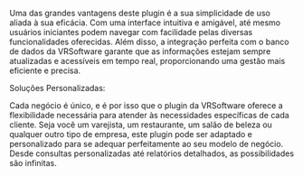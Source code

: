 Uma das grandes vantagens deste plugin é a sua simplicidade de uso aliada à sua eficácia. Com uma interface intuitiva e amigável, até mesmo usuários iniciantes podem navegar com facilidade pelas diversas funcionalidades oferecidas. Além disso, a integração perfeita com o banco de dados da VRSoftware garante que as informações estejam sempre atualizadas e acessíveis em tempo real, proporcionando uma gestão mais eficiente e precisa.

Soluções Personalizadas:

Cada negócio é único, e é por isso que o plugin da VRSoftware oferece a flexibilidade necessária para atender às necessidades específicas de cada cliente. Seja você um varejista, um restaurante, um salão de beleza ou qualquer outro tipo de empresa, este plugin pode ser adaptado e personalizado para se adequar perfeitamente ao seu modelo de negócio. Desde consultas personalizadas até relatórios detalhados, as possibilidades são infinitas.
